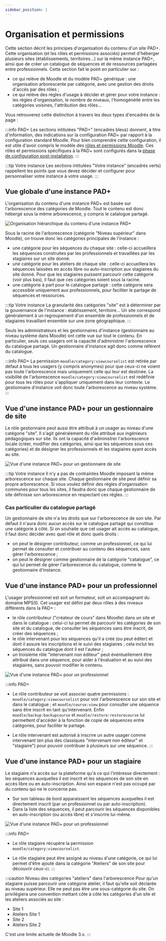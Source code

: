 ```yaml
---
sidebar_position: 1
---
```

# Organisation et permissions

Cette section décrit les principes d'organisation du contenu d'un site PAD+. Cette organisation (et les rôles et permissions associés) permet d'héberger plusieurs sites (établissements, territoires...) sur la même instance PAD+, ainsi que de créer un catalogue de séquences et de ressources partagées entre professionnels. Cette section fait le point en particulier sur :

- ce qui relève de Moodle et du modèle PAD+ générique : une organisation arborescente par catégorie, avec une gestion des droits d'accès par des rôles ;
- ce qui relève des règles d'usage à décider et gérer pour votre instance : les règles d'organisation, le nombre de niveaux, l'homogénéité entre les catégories voisines, l'attribution des rôles...

Vous retrouverez cette distinction à travers les deux types d'encadrés de la page :

:::info PAD+
Les sections intitulées "PAD+" (encadrés bleus) donnent, à titre d'information, des indications sur la configuration PAD+ par rapport à la configuration standard Moodle. Pour bien comprendre cette configuration, il est utile d'avoir compris le modèle des [rôles et permissions Moodle](https://docs.moodle.org/3x/fr/R%C3%B4les_et_permissions). Ces rôles et permissions spécifiques à la PAD+ sont configurés dans la [phase de configuration post-installation](/installation/configuration).
:::

:::tip Votre instance
Les sections intitulées "Votre instance" (encadrés verts) rappellent les points que vous devez décider et configurer pour personnaliser votre instance à votre usage.
:::


## Vue globale d'une instance PAD+

L'organisation du contenu d'une instance PAD+ est basée sur l'arborescence des catégories de Moodle. Tout le contenu est donc hébergé sous la même arborescence, y compris le catalogue partagé.

![Organisation hiérarchique du contenu d'une instance PAD+](/img/organisation/organisation-instance.png)

Sous la racine de l'arborescence (catégorie "Niveau supérieur" dans Moodle), on trouve donc les catégories principales de l'instance :

- une catégorie pour les séquences du chaque site : celle-ci accueillera les séquences construites par les professionnels et travaillées par les stagiaires sur un site donné.
- une catégorie pour les ateliers de chaque site : celle-ci accueillera les séquences laissées en accès libre ou auto-inscription aux stagiaires du site donné. Pour que les stagiaires puissent parcourir cette catégorie (voir plus bas), il faut que ces catégories soient sous la racine.
- une catégorie à part pour le catalogue partagé : cette catégorie sera accessible uniquement aux professionnels, pour faciliter le partage de séquences et ressources.

:::tip Votre instance
La granularité des catégories "site" est à déterminer par la gouvernance de l'instance : établissement, territoire... Un site correspond généralement à un regroupement d'un ensemble de professionnels et de stagiaires travaillant ensemble sur une zone géographique.
:::

Seuls les administrateurs et les gestionnaires d'instance (gestionnaire au niveau système dans Moodle) ont cette vue sur tout le contenu. En particulier, seuls ces usagers ont la capacité d'administrer l'arborescence du catalogue partagé. Un gestionnaire d'instance agit donc comme référent du catalogue.

:::info PAD+
La permission `moodle/category:viewcourselist` est retirée par défaut à tous les usagers (y compris anonymes) pour que ceux-ci ne voient pas toute l'arborescence mais uniquement celle qui leur est destinée. La visibilité de l'arborescence `moodle/category:viewcourselist` est redéfinie pour tous les rôles pour s'appliquer uniquement dans leur contexte. Le gestionnaire d'instance voit donc toute l'arborescence au niveau système.
:::


## Vue d'une instance PAD+ pour un gestionnaire de site

Le rôle gestionnaire peut aussi être attribué à un usager au niveau d'une catégorie "site". Il s'agit généralement du rôle attribué aux ingénieurs pédagogiques sur site. Ils ont la capacité d'administrer l'arborescence locale (créer, modifier des catégories, ainsi que les séquences sous ces catégories) et de désigner les professionnels et les stagiaires ayant accès au site.

![Vue d'une instance PAD+ pour un gestionnaire de site](/img/organisation/organisation-gestionnaire-site.png)

:::tip Votre instance
Il n'y a pas de contraintes Moodle imposant la même arborescence sur chaque site. Chaque gestionnaire de site peut définir sa propre arborescence. Si vous voulez définir des règles d'organisation communes pour tous les sites, il faudra donc que chaque gestionnaire de site définisse son arborescence en respectant ces règles.
:::

### Cas particulier du catalogue partagé

Un gestionnaire de site n'a les droits que sur l'arborescence de son site. Par défaut il n'aura donc aucun accès sur le catalogue partagé qui constitue une catégorie à côté. Si on souhaite que cet usager ait accès au catalogue, il faut donc décider avec quel rôle et donc quels droits :

- on peut le désigner contributeur, comme un professionnel, ce qui lui permet de consulter et contribuer au contenu des séquences, sans gérer l'arborescence ;
- on peut le désigner comme gestionnaire de la catégorie "catalogue", ce qui lui permet de gérer l'arborescence du catalogue, comme le gestionnaire d'instance.


## Vue d'une instance PAD+ pour un professionnel

L'usager professionnel est soit un formateur, soit un accompagnant du domaine MPS(I). Cet usager est défini par deux rôles à des niveaux différents dans la PAD+ :

- le rôle contributeur ("créateur de cours" dans Moodle) dans un site et dans le catalogue : celui-ci lui permet de parcourir les catégories de son site et du catalogue, de consulter les séquences sans être inscrit, de créer des séquences ;
- le rôle intervenant pour les séquences qu'il a créé (ou peut éditer) et dont il assure les inscriptions et le suivi des stagiaires ; cela inclut les séquences du catalogue dont il est l'auteur ;
- un troisième rôle "intervenant non éditeur" peut éventuellement être attribué dans une séquence, pour aider à l'évaluation et au suivi des stagiaires, sans pouvoir modifier le contenu.

![Vue d'une instance PAD+ pour un professionnel](/img/organisation/organisation-professionnel.png)

:::info PAD+
- Le rôle contributeur se voit associer quatre permissions : `moodle/category:viewcourselist` pour voir l'arborescence sur son site et dans le catalogue ; et `moodle/course:view` pour consulter une séquence sans être inscrit en tant qu'intervenant. Enfin `moodle/backup:backupcourse` et `moodle/restore:restorecourse` lui permettent d'accéder à la fonction de copie de séquences entre catégories, pour faciliter le partage.

- Le rôle intervenant est autorisé à inscrire un autre usager comme intervenant (en plus des classiques "intervenant non éditeur" et "stagiaire") pour pouvoir contribuer à plusieurs sur une séquence.
:::


## Vue d'une instance PAD+ pour un stagiaire

Le stagiaire n'a accès sur la plateforme qu'à ce qui l'intéresse directement : les séquences auxquelles il est inscrit et les séquences de son site en accès libre ou en auto-inscription. Ainsi son espace n'est pas occupé par du contenu qui ne le concerne pas.

- Sur son tableau de bord apparaissent les séquences auxquelles il est directement inscrit (par un professionnel ou par auto-inscription).
- Dans la liste des séquences, il peut parcourir les séquences disponibles en auto-inscription (ou accès libre) et s'inscrire lui-même.

![Vue d'une instance PAD+ pour un professionnel](/img/organisation/organisation-stagiaire.png)

:::info PAD+
- Le rôle stagiaire récupère la permission `moodle/category:viewcourselist`.

- Le rôle stagiaire peut être assigné au niveau d'une catégorie, ce qui lui permet d'être ajouté dans la catégorie "Ateliers" de son site pour découvrir ceux-ci.
:::

:::caution Niveau des catégories "ateliers" dans l'arborescence
Pour qu'un stagiaire puisse parcourir une catégorie atelier, il faut qu'elle soit déclarée au niveau supérieur. Elle ne peut pas être une sous-catégorie du site. On privilégiera une convention mettant côte à côte les catégories d'un site et les ateliers associés au site :

- Site 1
- Ateliers Site 1
- Site 2
- Ateliers Site 2

C'est une limite actuelle de Moodle 3.x.
:::
